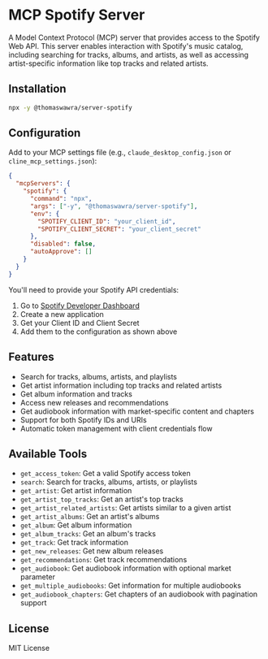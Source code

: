 # MCP Spotify Server

A Model Context Protocol (MCP) server that provides access to the Spotify Web API. This server enables interaction with Spotify's music catalog, including searching for tracks, albums, and artists, as well as accessing artist-specific information like top tracks and related artists.

## Installation

```bash
npx -y @thomaswawra/server-spotify
```

## Configuration

Add to your MCP settings file (e.g., `claude_desktop_config.json` or `cline_mcp_settings.json`):

```json
{
  "mcpServers": {
    "spotify": {
      "command": "npx",
      "args": ["-y", "@thomaswawra/server-spotify"],
      "env": {
        "SPOTIFY_CLIENT_ID": "your_client_id",
        "SPOTIFY_CLIENT_SECRET": "your_client_secret"
      },
      "disabled": false,
      "autoApprove": []
    }
  }
}
```

You'll need to provide your Spotify API credentials:
1. Go to [Spotify Developer Dashboard](https://developer.spotify.com/dashboard)
2. Create a new application
3. Get your Client ID and Client Secret
4. Add them to the configuration as shown above

## Features

- Search for tracks, albums, artists, and playlists
- Get artist information including top tracks and related artists
- Get album information and tracks
- Access new releases and recommendations
- Get audiobook information with market-specific content and chapters
- Support for both Spotify IDs and URIs
- Automatic token management with client credentials flow

## Available Tools

- `get_access_token`: Get a valid Spotify access token
- `search`: Search for tracks, albums, artists, or playlists
- `get_artist`: Get artist information
- `get_artist_top_tracks`: Get an artist's top tracks
- `get_artist_related_artists`: Get artists similar to a given artist
- `get_artist_albums`: Get an artist's albums
- `get_album`: Get album information
- `get_album_tracks`: Get an album's tracks
- `get_track`: Get track information
- `get_new_releases`: Get new album releases
- `get_recommendations`: Get track recommendations
- `get_audiobook`: Get audiobook information with optional market parameter
- `get_multiple_audiobooks`: Get information for multiple audiobooks
- `get_audiobook_chapters`: Get chapters of an audiobook with pagination support

## License

MIT License
